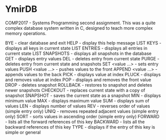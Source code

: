 # YmirDB
COMP2017 - Systems Programming second assignment. This was a quite complex database system written in C, designed to teach more complex memory operations.

BYE - clear database and exit
HELP - display this help message
LIST KEYS - displays all keys in current state
LIST ENTRIES - displays all entries in current state
LIST SNAPSHOTS - displays all snapshots in the database
GET <key> - displays entry values
DEL <key> - deletes entry from current state
PURGE <key> - deletes entry from current state and snapshots
SET <key> <value ...> - sets entry values
PUSH <key> <value ...> - pushes values to the front
APPEND <key> <value ...> - appends values to the back
PICK <key> <index> - displays value at index
PLUCK <key> <index> - displays and removes value at index
POP <key> - displays and removes the front value
DROP <id> - deletes snapshot
ROLLBACK <id> - restores to snapshot and deletes newer snapshots
CHECKOUT <id> - replaces current state with a copy of snapshot
SNAPSHOT - saves the current state as a snapshot
MIN <key> - displays minimum value
MAX <key> - displays maximum value
SUM <key> - displays sum of values
LEN <key> - displays number of values
REV <key> - reverses order of values (simple entry only)
UNIQ <key> - removes repeated adjacent values (simple entry only)
SORT <key> - sorts values in ascending order (simple entry only)
FORWARD <key> - lists all the forward references of this key
BACKWARD <key> - lists all the backward references of this key
TYPE <key> - displays if the entry of this key is simple or general
